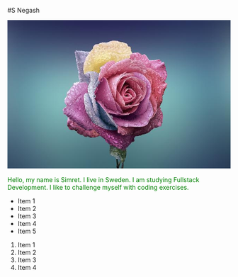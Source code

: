 #S Negash

!['This is a rose image.'](rose.jpg)

<span style="color: green"> Hello, my name is Simret. I live in Sweden. I am studying Fullstack Development. I like to challenge myself with coding exercises.</span>

* Item 1
* Item 2
* Item 3
* Item 4
* Item 5

1. Item 1
1. Item 2
1. Item 3
1. Item 4